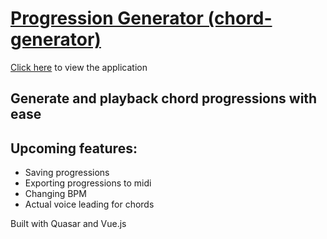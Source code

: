 # [Progression Generator (chord-generator)](https://fastidious-liger-e2ccb6.netlify.app/#/)

[Click here](https://fastidious-liger-e2ccb6.netlify.app/#/) to view the application

## Generate and playback chord progressions with ease

## Upcoming features:

- Saving progressions
- Exporting progressions to midi
- Changing BPM
- Actual voice leading for chords

Built with Quasar and Vue.js
